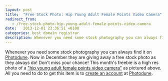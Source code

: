 ```yaml
---
layout: post
title:  "Free Stock Photo: Hip Young Adult Female Points Video Camera"
redirect_from:
   - /free-stock-photo-hip-young-adult-female-points-video-camera
date:   2013-12-01 23:36:51 +0100
categories: best domain registrar
description: Whenever you need some stock photography you can always find it on Ph...
---
```


Whenever you need some stock photography you can always find it on [Photodune](http://photodune.net/?ref=Bigideaguy "Photodune"). Now in December they are giving away a free stock photo as they always do! Don't miss your chance! This month's freebie is a high res photo of a ["hip young adult female points video camera"](http://photodune.net/item/hip-young-adult-female-points-video-camera/3952870?WT.ac=free_file&WT.seg_1=free_file&WT.z_author=Christopher_Boswell&ref=Bigideaguy "Hip Young Adult Female Points Video Camera") as pictured above. All you need to do to get this item is to [create an account](https://account.envato.com/sign_up?ref=Bigideaguy "Envato - Create an account") at [Photodune](http://photodune.net/?ref=Bigideaguy "Photodune").